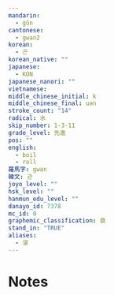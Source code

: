 ```yaml
---
mandarin:
  - gǔn
cantonese:
  - gwan2
korean:
  - 곤
korean_native: ""
japanese:
  - KON
japanese_nanori: ""
vietnamese:
middle_chinese_initial: k
middle_chinese_final: uən
stroke_count: "14"
radical: 水
skip_number: 1-3-11
grade_level: 先進
pos: ""
english:
  - boil
  - roll
羅馬字: gwan
韓文: 관
joyo_level: ""
hsk_level: ""
hanmun_edu_level: ""
danayo_id: 7378
mc_id: 0
graphemic_classification: 袞
stand_in: "TRUE"
aliases:
  - 滚
---
```


# Notes
